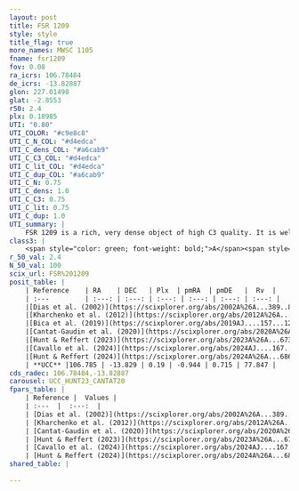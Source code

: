 ```yaml
---
layout: post
title: FSR 1209
style: style
title_flag: true
more_names: MWSC 1105
fname: fsr1209
fov: 0.08
ra_icrs: 106.78484
de_icrs: -13.82887
glon: 227.01498
glat: -2.8553
r50: 2.4
plx: 0.18985
UTI: "0.80"
UTI_COLOR: "#c9e8c8"
UTI_C_N_COL: "#d4edca"
UTI_C_dens_COL: "#a6cab9"
UTI_C_C3_COL: "#d4edca"
UTI_C_lit_COL: "#d4edca"
UTI_C_dup_COL: "#a6cab9"
UTI_C_N: 0.75
UTI_C_dens: 1.0
UTI_C_C3: 0.75
UTI_C_lit: 0.75
UTI_C_dup: 1.0
UTI_summary: |
    FSR 1209 is a rich, very dense object of high C3 quality. It is well-studied in the literature.
class3: |
    <span style="color: green; font-weight: bold;">A</span><span style="color: #FFC300; font-weight: bold;">B</span>
r_50_val: 2.4
N_50_val: 100
scix_url: FSR%201209
posit_table: |
    | Reference    | RA    | DEC   | Plx  | pmRA  | pmDE   |  Rv  |
    | :---         | :---: | :---: | :---: | :---: | :---: | :---: |
    |[Dias et al. (2002)](https://scixplorer.org/abs/2002A%26A...389..871D) | 106.767 | -13.848 | -- | -0.89 | -2.49 | -- |
    |[Kharchenko et al. (2012)](https://scixplorer.org/abs/2012A%26A...543A.156K) | 106.767 | -13.82 | -- | -0.89 | -2.49 | -- |
    |[Bica et al. (2019)](https://scixplorer.org/abs/2019AJ....157...12B) | 106.765 | -13.844 | -- | -- | -- | -- |
    |[Cantat-Gaudin et al. (2020)](https://scixplorer.org/abs/2020A%26A...640A...1C) | 106.785 | -13.827 | 0.19 | -0.928 | 0.689 | -- |
    |[Hunt & Reffert (2023)](https://scixplorer.org/abs/2023A%26A...673A.114H) | 106.788 | -13.825 | 0.211 | -0.955 | 0.727 | -- |
    |[Cavallo et al. (2024)](https://scixplorer.org/abs/2024AJ....167...12C) | 106.79 | -13.834 | 0.21 | -- | -- | -- |
    |[Hunt & Reffert (2024)](https://scixplorer.org/abs/2024A%26A...686A..42H) | 106.788 | -13.825 | 0.211 | -0.955 | 0.727 | -- |
    | **UCC** |106.785 | -13.829 | 0.19 | -0.944 | 0.715 | 77.847 | 
cds_radec: 106.78484,-13.82887
carousel: UCC_HUNT23_CANTAT20
fpars_table: |
    | Reference |  Values |
    | :---  |  :---:  |
    | [Dias et al. (2002)](https://scixplorer.org/abs/2002A%26A...389..871D) | `E(B-V)=0.437, Dist=2964.0, Age=9.12` |
    | [Kharchenko et al. (2012)](https://scixplorer.org/abs/2012A%26A...543A.156K) | `e_bv=0.437, distance=2964, log_age=9.12` |
    | [Cantat-Gaudin et al. (2020)](https://scixplorer.org/abs/2020A%26A...640A...1C) | `AVNN=1.3, DMNN=13.69, AgeNN=8.45` |
    | [Hunt & Reffert (2023)](https://scixplorer.org/abs/2023A%26A...673A.114H) | `AV50=1.393, diffAV50=0.83, MOD50=13.197, logAge50=8.256` |
    | [Cavallo et al. (2024)](https://scixplorer.org/abs/2024AJ....167...12C) | `AV50=1.66, dMod50=12.77, logAge50=8.52, [Fe/H]50=-0.42` |
    | [Hunt & Reffert (2024)](https://scixplorer.org/abs/2024A%26A...686A..42H) | `MassJ=715.708` |
shared_table: |
    
---
```

